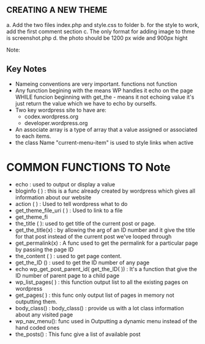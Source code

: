## CREATING A NEW THEME

a. Add the two files index.php and style.css to folder
b. for the style to work, add the first comment section
c. The only format for adding image to thme is screenshot.php
d. the photo should be 1200 px wide and 900px hight

Note:

## Key Notes

- Nameing conventions are very important. functions not function
- Any function begining with the means WP handles it echo on the page WHILE funcion beginning with get_the - means it not echoing value it's just return the value which we have to echo by ourselfs.
- Two key wordpress site to have are:
  - codex.wordpress.org
  - developer.wordpress.org
- An associate array is a type of array that a value assigned or associated to each items.
- the class Name "current-menu-item" is used to style links when active

# COMMON FUNCTIONS TO Note

- echo : used to output or display a value
- bloginfo ( ) : this is a func already created by wordpress which gives all information about our website
- action ( ) : Used to tell wordpress what to do
- get_theme_file_uri ( ) : Used to link to a file
- get_theme_fi
- the_title ( ): used to get title of the current post or page.
- get_the_title(x) : by allowing the arg of an ID number and it give the title for that post instead of the current post we've looped through
- get_permalink(x) : A func used to get the permalink for a particular page by passing the page ID
- the_content ( ) : used to get page content.
- get_the_ID () : used to get the ID number of any page
- echo wp_get_post_parent_id( get_the_ID( )) : It's a function that give the ID number of parent page to a child page
- wp_list_pages( ) : this function output list to all the existing pages on wordpress
- get_pages( ) : this func only output list of pages in memory not outputting them.
- body_class() : body_class() : provide us with a lot class information about any visited page
- wp_nav_menu(): func used in Outputting a dynamic menu instead of the hand coded ones
- the_posts() : This func give a list of available post
